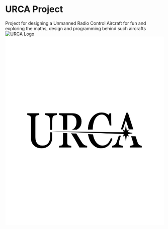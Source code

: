 # URCA Project
 Project for designing a Unmanned Radio Control Aircraft for fun and exploring the maths, design and programming behind such aircrafts
![URCA Logo](https://github.com/user-attachments/assets/815e5abf-514f-4e32-a957-5a7eb569301d)
<img src= "https://github.com/bernabepomar/URCA-Project/blob/main/URCA%20Logo.png" alt="Urca Logo" width= "600" height="600" class="center"> 
